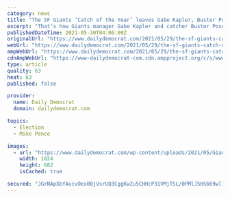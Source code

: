 ```yaml
---
category: news
title: "The SF Giants ‘Catch of the Year’ leaves Gabe Kapler, Buster Posey and even Hunter Pence in awe"
excerpt: "That’s how Giants manager Gabe Kapler and catcher Buster Posey referenced Tauchman’s leaping grab that required him to reach his glove over the wall at Dodger Stadium and brin"
publishedDateTime: 2021-05-30T04:06:00Z
originalUrl: "https://www.dailydemocrat.com/2021/05/29/the-sf-giants-catch-of-the-year-leaves-gabe-kapler-buster-posey-and-even-hunter-pence-in-awe/"
webUrl: "https://www.dailydemocrat.com/2021/05/29/the-sf-giants-catch-of-the-year-leaves-gabe-kapler-buster-posey-and-even-hunter-pence-in-awe/"
ampWebUrl: "https://www.dailydemocrat.com/2021/05/29/the-sf-giants-catch-of-the-year-leaves-gabe-kapler-buster-posey-and-even-hunter-pence-in-awe/amp/"
cdnAmpWebUrl: "https://www-dailydemocrat-com.cdn.ampproject.org/c/s/www.dailydemocrat.com/2021/05/29/the-sf-giants-catch-of-the-year-leaves-gabe-kapler-buster-posey-and-even-hunter-pence-in-awe/amp/"
type: article
quality: 63
heat: 63
published: false

provider:
  name: Daily Democrat
  domain: dailydemocrat.com

topics:
  - Election
  - Mike Pence

images:
  - url: "https://www.dailydemocrat.com/wp-content/uploads/2021/05/Giants-Dodgers-Baseball-1-1.jpg?w=1024&h=682"
    width: 1024
    height: 682
    isCached: true

secured: "JGrNApXbfAucvOex00jVsrUQ3CggKw2u5CHHcP31VMjTSL/0PMlJ5HS669wl7zbXeNJJUqad9mCtfjDs/E3BK5kfBQCQvB0qEpulaZQoBDBGT8gpHhjsAa1y6rEMcBw2tZ2F2TpoMX8qGVO8aPAUWN3tPELkQMoBB+5qg3C9tjhAIUqIUCsBLYaUUSahi4DCkFUCp/M4k9mI7z5YPVkWPz5uZ54uB9rpYBv4mrr/biuKnBx8fWN14XhrksE7uC7J5HXJmaYeO8/xTSGwXGfy0LicC97l1VF4AGOzxtrCEVBx/lYr8BcP17m3BnsqoUaN26w6GvAcZGkwEVeuVloH0UhscUDVc2iQn1U6JJ2sTlY=;hzz0ZOuO+XOcASJ+hqCCAQ=="
---
```


